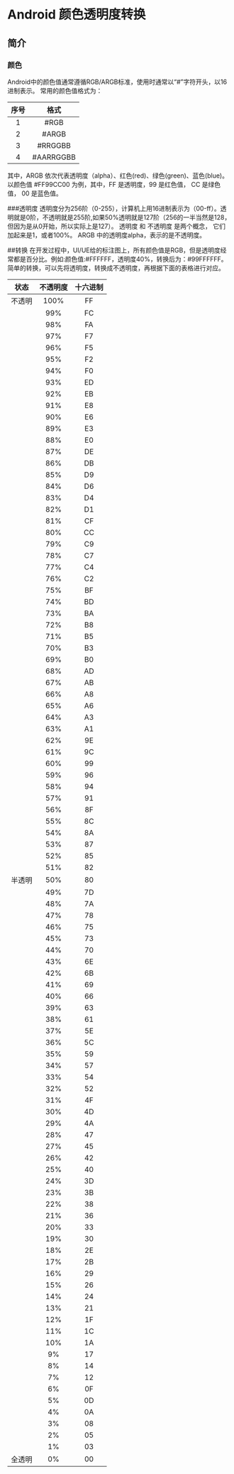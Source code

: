 # Android 颜色透明度转换
## 简介
### 颜色
Android中的颜色值通常遵循RGB/ARGB标准，使用时通常以“#”字符开头，以16进制表示。
常用的颜色值格式为：

| 序号  | 格式        |
|:---:|:---------:|
| 1   | #RGB      |
| 2   | #ARGB     |
| 3   | #RRGGBB   |
| 4   | #AARRGGBB |

其中，ARGB 依次代表透明度（alpha）、红色(red)、绿色(green)、蓝色(blue)。
以颜色值 #FF99CC00 为例，其中，FF 是透明度，99 是红色值， CC 是绿色值， 00 是蓝色值。

###透明度
透明度分为256阶（0-255），计算机上用16进制表示为（00-ff）。透明就是0阶，不透明就是255阶,如果50%透明就是127阶（256的一半当然是128，但因为是从0开始，所以实际上是127）。
透明度 和 不透明度 是两个概念， 它们加起来是1，或者100%。
ARGB 中的透明度alpha，表示的是不透明度。

##转换
在开发过程中，UI/UE给的标注图上，所有颜色值是RGB，但是透明度经常都是百分比。例如:颜色值:#FFFFFF，透明度40%，转换后为：#99FFFFFF。
简单的转换，可以先将透明度，转换成不透明度，再根据下面的表格进行对应。

| 状态  | 不透明度 | 十六进制 |
|:---:|:----:|:----:|
| 不透明 | 100% | FF   |
|     | 99%  | FC   |
|     | 98%  | FA   |
|     | 97%  | F7   |
|     | 96%  | F5   |
|     | 95%  | F2   |
|     | 94%  | F0   |
|     | 93%  | ED   |
|     | 92%  | EB   |
|     | 91%  | E8   |
|     | 90%  | E6   |
|     | 89%  | E3   |
|     | 88%  | E0   |
|     | 87%  | DE   |
|     | 86%  | DB   |
|     | 85%  | D9   |
|     | 84%  | D6   |
|     | 83%  | D4   |
|     | 82%  | D1   |
|     | 81%  | CF   |
|     | 80%  | CC   |
|     | 79%  | C9   |
|     | 78%  | C7   |
|     | 77%  | C4   |
|     | 76%  | C2   |
|     | 75%  | BF   |
|     | 74%  | BD   |
|     | 73%  | BA   |
|     | 72%  | B8   |
|     | 71%  | B5   |
|     | 70%  | B3   |
|     | 69%  | B0   |
|     | 68%  | AD   |
|     | 67%  | AB   |
|     | 66%  | A8   |
|     | 65%  | A6   |
|     | 64%  | A3   |
|     | 63%  | A1   |
|     | 62%  | 9E   |
|     | 61%  | 9C   |
|     | 60%  | 99   |
|     | 59%  | 96   |
|     | 58%  | 94   |
|     | 57%  | 91   |
|     | 56%  | 8F   |
|     | 55%  | 8C   |
|     | 54%  | 8A   |
|     | 53%  | 87   |
|     | 52%  | 85   |
|     | 51%  | 82   |
| 半透明 | 50%  | 80   |
|     | 49%  | 7D   |
|     | 48%  | 7A   |
|     | 47%  | 78   |
|     | 46%  | 75   |
|     | 45%  | 73   |
|     | 44%  | 70   |
|     | 43%  | 6E   |
|     | 42%  | 6B   |
|     | 41%  | 69   |
|     | 40%  | 66   |
|     | 39%  | 63   |
|     | 38%  | 61   |
|     | 37%  | 5E   |
|     | 36%  | 5C   |
|     | 35%  | 59   |
|     | 34%  | 57   |
|     | 33%  | 54   |
|     | 32%  | 52   |
|     | 31%  | 4F   |
|     | 30%  | 4D   |
|     | 29%  | 4A   |
|     | 28%  | 47   |
|     | 27%  | 45   |
|     | 26%  | 42   |
|     | 25%  | 40   |
|     | 24%  | 3D   |
|     | 23%  | 3B   |
|     | 22%  | 38   |
|     | 21%  | 36   |
|     | 20%  | 33   |
|     | 19%  | 30   |
|     | 18%  | 2E   |
|     | 17%  | 2B   |
|     | 16%  | 29   |
|     | 15%  | 26   |
|     | 14%  | 24   |
|     | 13%  | 21   |
|     | 12%  | 1F   |
|     | 11%  | 1C   |
|     | 10%  | 1A   |
|     | 9%   | 17   |
|     | 8%   | 14   |
|     | 7%   | 12   |
|     | 6%   | 0F   |
|     | 5%   | 0D   |
|     | 4%   | 0A   |
|     | 3%   | 08   |
|     | 2%   | 05   |
|     | 1%   | 03   |
| 全透明 | 0%   | 00   |



